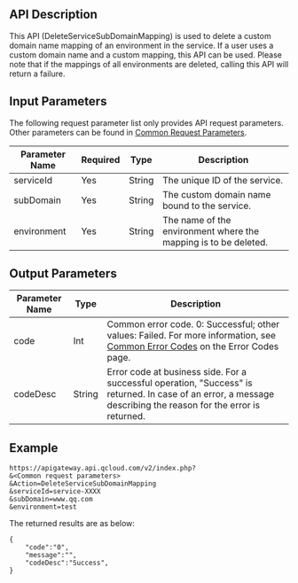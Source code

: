 ## API Description

This API (DeleteServiceSubDomainMapping) is used to delete a custom domain name mapping of an environment in the service.
If a user uses a custom domain name and a custom mapping, this API can be used. Please note that if the mappings of all environments are deleted, calling this API will return a failure.


## Input Parameters

The following request parameter list only provides API request parameters. Other parameters can be found in [Common Request Parameters](/document/api/213/6976).

| Parameter Name | Required | Type | Description |
| ----------- | ---- | ------ | ----------- |
| serviceId | Yes | String | The unique ID of the service. |
| subDomain | Yes | String | The custom domain name bound to the service. |
| environment | Yes | String | The name of the environment where the mapping is to be deleted. |

## Output Parameters
| Parameter Name | Type | Description |
| -------- | ------ | ---------------------------------------- |
| code | Int | Common error code. 0: Successful; other values: Failed. For more information, see <a href="https://intl.cloud.tencent.com/document/product/377/8946" title="Common Error Codes">Common Error Codes</a> on the Error Codes page. |
| codeDesc | String | Error code at business side. For a successful operation, "Success" is returned. In case of an error, a message describing the reason for the error is returned. |


## Example 
```
https://apigateway.api.qcloud.com/v2/index.php?
&<Common request parameters>
&Action=DeleteServiceSubDomainMapping
&serviceId=service-XXXX
&subDomain=www.qq.com
&environment=test
```
The returned results are as below:
```
{
    "code":"0",
    "message":"",
    "codeDesc":"Success",
}
```





